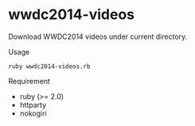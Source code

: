 wwdc2014-videos
===============

Download WWDC2014 videos under current directory. 

Usage
```
ruby wwdc2014-videos.rb
```

Requirement
* ruby (>= 2.0)
* httparty
* nokogiri
